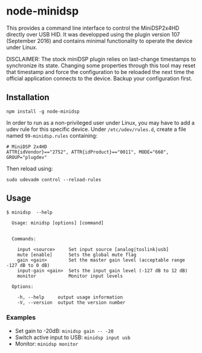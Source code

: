 # node-minidsp
This provides a command line interface to control the MiniDSP2x4HD directly over USB HID. It was developped using the plugin version 107 (September 2016) and contains minimal functionality to operate the device under Linux.

DISCLAIMER: The stock miniDSP plugin relies on last-change timestamps to synchronize its state. Changing some properties through this tool may reset that timestamp and force the configuration to be reloaded the next time the official application connects to the device. Backup your configuration first.

## Installation
```
npm install -g node-minidsp
```

In order to run as a non-privileged user under Linux, you may have to add a udev rule for this specific device. Under `/etc/udev/rules.d`, create a file named `99-minidsp.rules` containing:

```
# MiniDSP 2x4HD
ATTR{idVendor}=="2752", ATTR{idProduct}=="0011", MODE="660", GROUP="plugdev"
```

Then reload using:

```
sudo udevadm control --reload-rules
```


## Usage
```
$ minidsp  --help

  Usage: minidsp [options] [command]


  Commands:

    input <source>     Set input source [analog|toslink|usb]
    mute [enable]      Sets the global mute flag
    gain <gain>        Set the master gain level (acceptable range -127 dB to 0 dB)
    input-gain <gain>  Sets the input gain level (-127 dB to 12 dB)
    monitor            Monitor input levels

  Options:

    -h, --help     output usage information
    -V, --version  output the version number
```


### Examples

* Set gain to -20dB: `minidsp gain -- -20`
* Switch active input to USB: `minidsp input usb`
* Monitor: `minidsp monitor`


